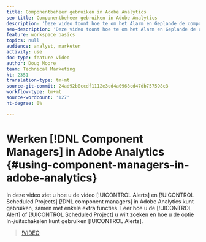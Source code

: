 ```yaml
---
title: Componentbeheer gebruiken in Adobe Analytics
seo-title: Componentbeheer gebruiken in Adobe Analytics
description: 'Deze video toont hoe te om het Alarm en Geplande de componentenmanagers van Projecten in Adobe Analytics, samen met sommige extra eigenschappen te gebruiken. Leer hoe u de waarschuwing of het geplande project waarnaar u zoekt, gemakkelijk kunt vinden en Waarschuwingen inschakelen/uitschakelen. '
seo-description: 'Deze video toont hoe te om het Alarm en Geplande de componentenmanagers van Projecten in Adobe Analytics, samen met sommige extra eigenschappen te gebruiken. Leer hoe u de waarschuwing of het geplande project waarnaar u zoekt, gemakkelijk kunt vinden en Waarschuwingen inschakelen/uitschakelen. '
feature: workspace basics
topics: null
audience: analyst, marketer
activity: use
doc-type: feature video
author: Doug Moore
team: Technical Marketing
kt: 2351
translation-type: tm+mt
source-git-commit: 24ad92b0ccdf1112e3ed4a0968cd47db757598c3
workflow-type: tm+mt
source-wordcount: '127'
ht-degree: 0%

---
```



# Werken [!DNL Component Managers] in Adobe Analytics {#using-component-managers-in-adobe-analytics}

In deze video ziet u hoe u de video [!UICONTROL Alerts] en [!UICONTROL Scheduled Projects] [!DNL component managers] in Adobe Analytics kunt gebruiken, samen met enkele extra functies. Leer hoe u de [!UICONTROL Alert] of [!UICONTROL Scheduled Project] u wilt zoeken en hoe u de optie In-/uitschakelen kunt gebruiken [!UICONTROL Alerts].

>[!VIDEO](https://video.tv.adobe.com/v/24068/?quality=12)